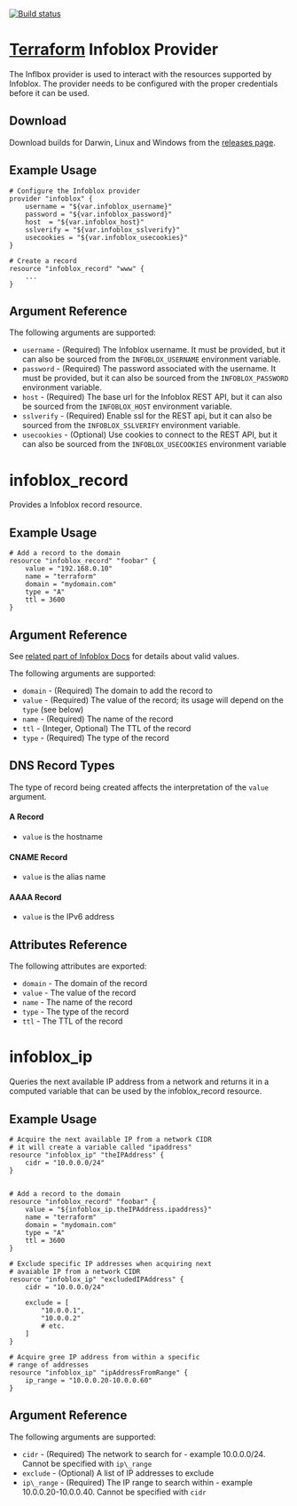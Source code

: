 [![Build
status](https://travis-ci.org/prudhvitella/terraform-provider-infoblox.svg)](https://travis-ci.org/prudhvitella/terraform-provider-infoblox)

# [Terraform](https://github.com/hashicorp/terraform) Infoblox Provider

The Inflbox provider is used to interact with the
resources supported by Infoblox. The provider needs to be configured
with the proper credentials before it can be used.

##  Download
Download builds for Darwin, Linux and Windows from the [releases page](https://github.com/prudhvitella/terraform-provider-infoblox/releases/).

## Example Usage

```
# Configure the Infoblox provider
provider "infoblox" {
    username = "${var.infoblox_username}"
    password = "${var.infoblox_password}"
    host  = "${var.infoblox_host}"
    sslverify = "${var.infoblox_sslverify}"
    usecookies = "${var.infoblox_usecookies}"
}

# Create a record
resource "infoblox_record" "www" {
    ...
}
```

## Argument Reference

The following arguments are supported:

* `username` - (Required) The Infoblox username. It must be provided, but it can also be sourced from the `INFOBLOX_USERNAME` environment variable.
* `password` - (Required) The password associated with the username. It must be provided, but it can also be sourced from the `INFOBLOX_PASSWORD` environment variable.
* `host` - (Required) The base url for the Infoblox REST API, but it can also be sourced from the `INFOBLOX_HOST` environment variable.
* `sslverify` - (Required) Enable ssl for the REST api, but it can also be sourced from the `INFOBLOX_SSLVERIFY` environment variable.
* `usecookies` - (Optional) Use cookies to connect to the REST API, but it can also be sourced from the `INFOBLOX_USECOOKIES` environment variable

# infoblox\_record

Provides a Infoblox record resource.

## Example Usage

```
# Add a record to the domain
resource "infoblox_record" "foobar" {
	value = "192.168.0.10"
	name = "terraform"
	domain = "mydomain.com"
	type = "A"
	ttl = 3600
}
```

## Argument Reference

See [related part of Infoblox Docs](https://godoc.org/github.com/fanatic/go-infoblox) for details about valid values.

The following arguments are supported:

* `domain` - (Required) The domain to add the record to
* `value` - (Required) The value of the record; its usage will depend on the `type` (see below)
* `name` - (Required) The name of the record
* `ttl` - (Integer, Optional) The TTL of the record
* `type` - (Required) The type of the record

## DNS Record Types

The type of record being created affects the interpretation of the `value` argument.

#### A Record

* `value` is the hostname

#### CNAME Record

* `value` is the alias name

#### AAAA Record

* `value` is the IPv6 address

## Attributes Reference

The following attributes are exported:

* `domain` - The domain of the record
* `value` - The value of the record
* `name` - The name of the record
* `type` - The type of the record
* `ttl` - The TTL of the record

# infoblox\_ip

Queries the next available IP address from a network and returns it in a computed variable
that can be used by the infoblox_record resource.

## Example Usage

```
# Acquire the next available IP from a network CIDR
# it will create a variable called "ipaddress"
resource "infoblox_ip" "theIPAddress" {
	cidr = "10.0.0.0/24"
}


# Add a record to the domain
resource "infoblox_record" "foobar" {
	value = "${infoblox_ip.theIPAddress.ipaddress}"
	name = "terraform"
	domain = "mydomain.com"
	type = "A"
	ttl = 3600
}

# Exclude specific IP addresses when acquiring next
# avaiable IP from a network CIDR
resource "infoblox_ip" "excludedIPAddress" {
    cidr = "10.0.0.0/24"

    exclude = [
        "10.0.0.1",
        "10.0.0.2"
        # etc.
    ]
}

# Acquire gree IP address from within a specific
# range of addresses
resource "infoblox_ip" "ipAddressFromRange" {
    ip_range = "10.0.0.20-10.0.0.60"
}
```

## Argument Reference

The following arguments are supported:

* `cidr` - (Required) The network to search for - example 10.0.0.0/24. Cannot be specified with `ip\_range`
* `exclude` - (Optional) A list of IP addresses to exclude
* `ip\_range` - (Required) The IP range to search within - example 10.0.0.20-10.0.0.40. Cannot be
  specified with `cidr`

